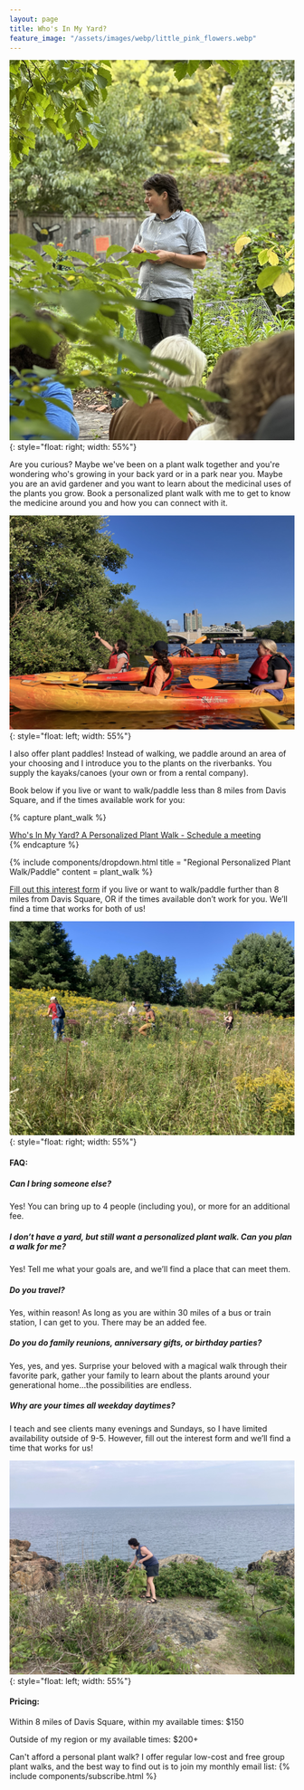 ```yaml
---
layout: page
title: Who's In My Yard?
feature_image: "/assets/images/webp/little_pink_flowers.webp"
---
```


![](/assets/images/growingcenter.jpeg){: style="float: right; width: 55%"}

Are you curious? Maybe we've been on a plant walk together and you're wondering who's growing in your back yard or in a park near you. Maybe you are an avid gardener and you want to learn about the medicinal uses of the plants you grow. Book a personalized plant walk with me to get to know the medicine around you and how you can connect with it.

![](/assets/images/kayak.jpg){: style="float: left; width: 55%"}

I also offer plant paddles! Instead of walking, we paddle around an area of your choosing and I introduce you to the plants on the riverbanks. You supply the kayaks/canoes (your own or from a rental company).

Book below if you live or want to walk/paddle less than 8 miles from Davis Square, and if the times available work for you:

{% capture plant_walk %}
<script type="text/javascript" async src="https://static.zcal.co/embed/v1/embed.js"></script>
<div class="zcal-inline-widget"><a href="https://zcal.co/i/Jg-yY2mV">Who's In My Yard? A Personalized Plant Walk - Schedule a meeting</a></div>
{% endcapture %}

{% include components/dropdown.html 
  title = "Regional Personalized Plant Walk/Paddle"
  content = plant_walk
%}

[Fill out this interest form](https://forms.gle/CGNbV5D1ft5PLqGW8) if you live or want to walk/paddle further than 8 miles from Davis Square, OR if the times available don’t work for you. We’ll find a time that works for both of us!

![](/assets/images/vtharvest.jpg){: style="float: right; width: 55%"}

#### FAQ:

##### Can I bring someone else?
Yes! You can bring up to 4 people (including you), or more for an additional fee.

##### I don’t have a yard, but still want a personalized plant walk. Can you plan a walk for me?
Yes! Tell me what your goals are, and we’ll find a place that can meet them.

##### Do you travel?
Yes, within reason! As long as you are within 30 miles of a bus or train station, I can get to you. There may be an added fee.

##### Do you do family reunions, anniversary gifts, or birthday parties?
Yes, yes, and yes. Surprise your beloved with a magical walk through their favorite park, gather your family to learn about the plants around your generational home…the possibilities are endless.

##### Why are your times all weekday daytimes?
I teach and see clients many evenings and Sundays, so I have limited availability outside of 9-5. However, fill out the interest form and we’ll find a time that works for us!

![](/assets/images/pickingrose.jpg){: style="float: left; width: 55%"}
#### Pricing:
Within 8 miles of Davis Square, within my available times: $150

Outside of my region or my available times: $200+

Can't afford a personal plant walk? I offer regular low-cost and free group plant walks, and the best way to find out is to join my monthly email list:
{% include components/subscribe.html %}
